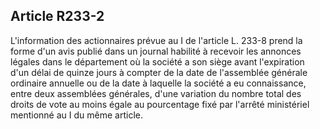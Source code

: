 Article R233-2
----
L'information des actionnaires prévue au I de l'article L. 233-8 prend la forme
d'un avis publié dans un journal habilité à recevoir les annonces légales dans
le département où la société a son siège avant l'expiration d'un délai de quinze
jours à compter de la date de l'assemblée générale ordinaire annuelle ou de la
date à laquelle la société a eu connaissance, entre deux assemblées générales,
d'une variation du nombre total des droits de vote au moins égale au pourcentage
fixé par l'arrêté ministériel mentionné au I du même article.
